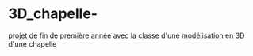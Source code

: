 # 3D_chapelle-
projet de fin de première année avec la classe d'une modélisation en 3D d'une chapelle
